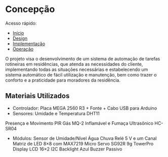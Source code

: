 # Concepção
Acesso rápido:

- [Início](https://github.com/LeoAndriolli/PI2)
- [Design](https://github.com/LeoAndriolli/PI2)
- [Implementação](https://github.com/LeoAndriolli/PI2)
- [Operação](https://github.com/LeoAndriolli/PI2)

O projeto visa o desenvolvimento de um sistema de automação de tarefas rotineiras em residências, que atenda as necessidades do cliente, implementando todas as situações necessárias e estabelecendo um sistema automático de fácil utilização e manutenção, bem como trazer o conforto e a praticidade para moradores da residência.

## Materiais Utilizados
 - Controlador:
 Placa MEGA 2560 R3 + Fonte + Cabo USB para Arduino
- Sensores:
 Umidade e Temperatura DHT11
 
 Presença e Movimento PIR
 Gás MQ-2 Inflamável e Fumaça
 Ultrasônico HC-SR04
- Módulos:
 Sensor de Umidade/Nível Água Chuva
 Relé 5 V e um Canal
 Matriz de LED 8×8 com MAX7219
 Micro Servo SG92R 9g TowerPro
 Display LCD 16×2 I2C Backlight Azul
 Buzzer Passivo
